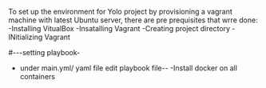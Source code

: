 To set up the environment for Yolo project by provisioning a vagrant machine with latest Ubuntu server, there are pre prequisites that wrre done:
 -Installing VitualBox
 -Insatalling Vagrant 
 -Creating project directory
 -INitializing Vagrant

 #---setting playbook-
 - under main.yml/ yaml file edit playbook file--
 -Install docker on all containers 